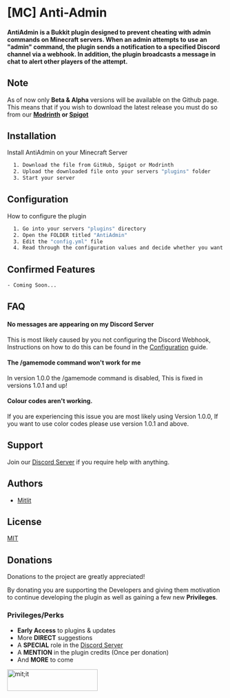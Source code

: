 
# [MC] Anti-Admin

#### AntiAdmin is a Bukkit plugin designed to prevent cheating with admin commands on Minecraft servers. When an admin attempts to use an "admin" command, the plugin sends a notification to a specified Discord channel via a webhook. In addition, the plugin broadcasts a message in chat to alert other players of the attempt.

## Note

As of now only **Beta & Alpha** versions will be available on the Github page. This means that if you wish to download the latest release you must do so from our **[Modrinth](https://modrinth.com/plugin/anti-admin) or [Spigot](https://www.spigotmc.org/resources/anti-admin.109941/)**
## Installation

Install AntiAdmin on your Minecraft Server

```bash
  1. Download the file from GitHub, Spigot or Modrinth
  2. Upload the downloaded file onto your servers "plugins" folder
  3. Start your server
```
    
## Configuration

How to configure the plugin

```bash
  1. Go into your servers "plugins" directory
  2. Open the FOLDER titled "AntiAdmin"
  3. Edit the "config.yml" file
  4. Read through the configuration values and decide whether you want to change them or not
```
## Confirmed Features

```bash
- Coming Soon...
```

## FAQ

#### No messages are appearing on my Discord Server

This is most likely caused by you not configuring the Discord Webhook, Instructions on how to do this can be found in the [Configuration](https://github.com/ThatAlbaPerson/AntiAdmin/wiki/Configuration) guide.

#### The /gamemode command won't work for me

In version 1.0.0 the /gamemode command is disabled, This is fixed in versions 1.0.1 and up!

#### Colour codes aren't working.

If you are experiencing this issue you are most likely using Version 1.0.0, If you want to use color codes please use version 1.0.1 and above.


## Support

Join our [Discord Server](https://discord.gg/yhns2dwSnc) if you require help with anything.


## Authors

- [Mitlit](https://www.github.com/thatalbaperson)


## License

[MIT](https://choosealicense.com/licenses/mit/)


## Donations

Donations to the project are greatly appreciated!

By donating you are supporting the Developers and giving them motivation to continue developing the plugin as well as gaining a few new **Privileges**.

### Privileges/Perks


* **Early Access** to plugins & updates
* More **DIRECT** suggestions
* A **SPECIAL** role in the [Discord Server](https://discord.gg/yhns2dwSnc)
* A **MENTION** in the plugin credits (Once per donation)
* And **MORE** to come
<p><a href="https://ko-fi.com/mitlit"> <img align="left" src="https://cdn.ko-fi.com/cdn/kofi3.png?v=3" height="50" width="210" alt="mit;it" /></a></p><br><br>
